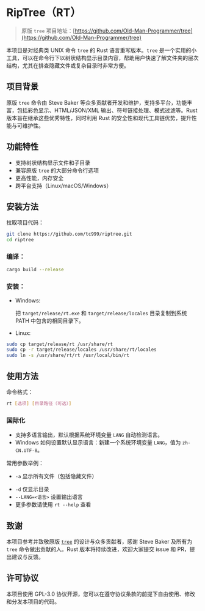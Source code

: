 # RipTree（RT）

> 原版 `tree` 项目地址：[https://github.com/Old-Man-Programmer/tree](https://github.com/Old-Man-Programmer/tree)

本项目是对经典类 UNIX 命令 `tree` 的 Rust 语言重写版本。`tree` 是一个实用的小工具，可以在命令行下以树状结构显示目录内容，帮助用户快速了解文件夹的层次结构，尤其在排查隐藏文件或复杂目录时非常方便。

## 项目背景

原版 `tree` 命令由 Steve Baker 等众多贡献者开发和维护，支持多平台，功能丰富，包括彩色显示、HTML/JSON/XML 输出、符号链接处理、模式过滤等。Rust 版本旨在继承这些优秀特性，同时利用 Rust 的安全性和现代工具链优势，提升性能与可维护性。

## 功能特性

- 支持树状结构显示文件和子目录
- 兼容原版 `tree` 的大部分命令行选项
- 更高性能，内存安全
- 跨平台支持（Linux/macOS/Windows）
<!-- 彩色输出（支持`CLICOLOR`、`NO_COLOR`等环境变量）
- 递归符号链接跟踪
- 文件/目录过滤与排序
- 支持 JSON/HTML 等格式输出（计划/进行中）-->

## 安装方法

<!-- 请参考 [INSTALL.md](./INSTALL.md) 文件获取详细安装说明。使用 Rust 工具链，您可以通过 `cargo install rust-tree` 命令快速安装（待 crates.io 发布后）。-->
拉取项目代码：

```bash
git clone https://github.com/tc999/riptree.git
cd riptree
```

### 编译：

```bash
cargo build --release
```

### 安装：
- Windows: 

  把 `target/release/rt.exe` 和 `target/release/locales` 目录复制到系统 PATH 中包含的相同目录下。

- Linux:

```bash
sudo cp target/release/rt /usr/share/rt
sudo cp -r target/release/locales /usr/share/rt/locales
sudo ln -s /usr/share/rt/rt /usr/local/bin/rt
```

## 使用方法

命令格式：
```bash
rt [选项] [目录路径（可选）]
```
### 国际化

- 支持多语言输出，默认根据系统环境变量 `LANG` 自动检测语言。
- Windows 如何设置默认显示语言：新建一个系统环境变量 `LANG`，值为 `zh-CN.UTF-8`。

常用参数举例：

<!-- - `-L <层数>` 限制显示层级深度 -->
- `-a` 显示所有文件（包括隐藏文件）
<!-- - `-C` 强制彩色显示
- `-P <模式>` 只显示匹配模式的文件 -->
- `-d` 仅显示目录
- `--LANG=<语言>` 设置输出语言
- 更多参数请使用 `rt --help` 查看

## 致谢

本项目参考并致敬原版 [`tree`](https://github.com/Old-Man-Programmer/tree) 的设计与众多贡献者，感谢 Steve Baker 及所有为 `tree` 命令做出贡献的人。Rust 版本将持续改进，欢迎大家提交 issue 和 PR，提出建议与反馈。

## 许可协议

本项目使用 GPL-3.0 协议开源，您可以在遵守协议条款的前提下自由使用、修改和分发本项目的代码。

